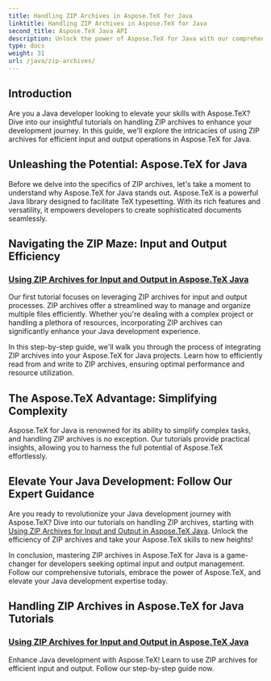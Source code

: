 ```yaml
---
title: Handling ZIP Archives in Aspose.TeX for Java
linktitle: Handling ZIP Archives in Aspose.TeX for Java
second_title: Aspose.TeX Java API
description: Unlock the power of Aspose.TeX for Java with our comprehensive tutorials on handling ZIP archives. Optimize input and output processes seamlessly with guidance.
type: docs
weight: 31
url: /java/zip-archives/
---
```

## Introduction

Are you a Java developer looking to elevate your skills with Aspose.TeX? Dive into our insightful tutorials on handling ZIP archives to enhance your development journey. In this guide, we'll explore the intricacies of using ZIP archives for efficient input and output operations in Aspose.TeX for Java.

## Unleashing the Potential: Aspose.TeX for Java

Before we delve into the specifics of ZIP archives, let's take a moment to understand why Aspose.TeX for Java stands out. Aspose.TeX is a powerful Java library designed to facilitate TeX typesetting. With its rich features and versatility, it empowers developers to create sophisticated documents seamlessly.

## Navigating the ZIP Maze: Input and Output Efficiency

### [Using ZIP Archives for Input and Output in Aspose.TeX Java](./zip-archives-input-output/)

Our first tutorial focuses on leveraging ZIP archives for input and output processes. ZIP archives offer a streamlined way to manage and organize multiple files efficiently. Whether you're dealing with a complex project or handling a plethora of resources, incorporating ZIP archives can significantly enhance your Java development experience.

In this step-by-step guide, we'll walk you through the process of integrating ZIP archives into your Aspose.TeX for Java projects. Learn how to efficiently read from and write to ZIP archives, ensuring optimal performance and resource utilization.

## The Aspose.TeX Advantage: Simplifying Complexity

Aspose.TeX for Java is renowned for its ability to simplify complex tasks, and handling ZIP archives is no exception. Our tutorials provide practical insights, allowing you to harness the full potential of Aspose.TeX effortlessly.

## Elevate Your Java Development: Follow Our Expert Guidance

Are you ready to revolutionize your Java development journey with Aspose.TeX? Dive into our tutorials on handling ZIP archives, starting with [Using ZIP Archives for Input and Output in Aspose.TeX Java](./zip-archives-input-output/). Unlock the efficiency of ZIP archives and take your Aspose.TeX skills to new heights!

In conclusion, mastering ZIP archives in Aspose.TeX for Java is a game-changer for developers seeking optimal input and output management. Follow our comprehensive tutorials, embrace the power of Aspose.TeX, and elevate your Java development expertise today.
## Handling ZIP Archives in Aspose.TeX for Java Tutorials
### [Using ZIP Archives for Input and Output in Aspose.TeX Java](./zip-archives-input-output/)
Enhance Java development with Aspose.TeX! Learn to use ZIP archives for efficient input and output. Follow our step-by-step guide now.


